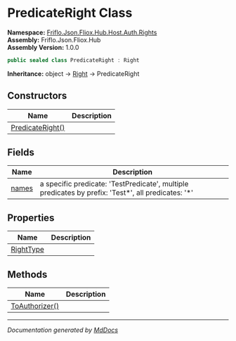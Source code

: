 ﻿<!--  
  <auto-generated>   
    The contents of this file were generated by a tool.  
    Changes to this file may be list if the file is regenerated  
  </auto-generated>   
-->

# PredicateRight Class

**Namespace:** [Friflo.Json.Fliox.Hub.Host.Auth.Rights](../index.md)  
**Assembly:** Friflo.Json.Fliox.Hub  
**Assembly Version:** 1.0.0

```csharp
public sealed class PredicateRight : Right
```

**Inheritance:** object → [Right](../Right/index.md) → PredicateRight

## Constructors

| Name                                      | Description |
| ----------------------------------------- | ----------- |
| [PredicateRight()](constructors/index.md) |             |

## Fields

| Name                     | Description                                                                                          |
| ------------------------ | ---------------------------------------------------------------------------------------------------- |
| [names](fields/names.md) | a specific predicate: 'TestPredicate', multiple predicates by prefix: 'Test\*', all predicates: '\*' |

## Properties

| Name                                 | Description |
| ------------------------------------ | ----------- |
| [RightType](properties/RightType.md) |             |

## Methods

| Name                                      | Description |
| ----------------------------------------- | ----------- |
| [ToAuthorizer()](methods/ToAuthorizer.md) |             |

___

*Documentation generated by [MdDocs](https://github.com/ap0llo/mddocs)*
